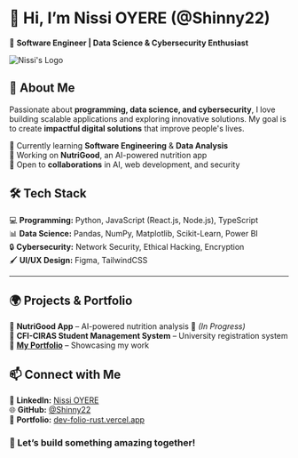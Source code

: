 

# 👋 Hi, I’m **Nissi OYERE** (@Shinny22)  

🚀 **Software Engineer | Data Science & Cybersecurity Enthusiast**  

![Nissi's Logo](https://cdn-icons-png.freepik.com/256/11267/11267629.png?uid=R111906630&ga=GA1.1.217725652.1734553295&semt=ais_hybrid)   

## 👀 About Me  
Passionate about **programming, data science, and cybersecurity**, I love building scalable applications and exploring innovative solutions. My goal is to create **impactful digital solutions** that improve people's lives.  

🔹 Currently learning **Software Engineering** & **Data Analysis**  
🔹 Working on **NutriGood**, an AI-powered nutrition app  
🔹 Open to **collaborations** in AI, web development, and security  



## 🛠️ **Tech Stack**  
💻 **Programming:** Python, JavaScript (React.js, Node.js), TypeScript  
📊 **Data Science:** Pandas, NumPy, Matplotlib, Scikit-Learn, Power BI  
🔒 **Cybersecurity:** Network Security, Ethical Hacking, Encryption  
🖌️ **UI/UX Design:** Figma, TailwindCSS  
  

---

## 🌍 **Projects & Portfolio**  
🔹 **NutriGood App** – AI-powered nutrition analysis 📱 *(In Progress)*  
🔹 **CFI-CIRAS Student Management System** – University registration system  
🔹 **[My Portfolio](https://dev-folio-rust.vercel.app)** – Showcasing my work  



## 📫 **Connect with Me**  
🔗 **LinkedIn:** [Nissi OYERE](https://www.linkedin.com/in/nissi-oyere-a17554262/)  
🌐 **GitHub:** [@Shinny22](https://github.com/Shinny22)  
💼 **Portfolio:** [dev-folio-rust.vercel.app](https://dev-folio-rust.vercel.app)  


### 🚀 Let’s build something amazing together!  



